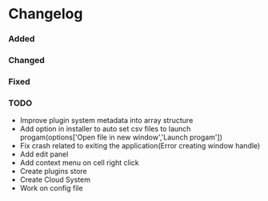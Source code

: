 # Changelog

### Added


### Changed


### Fixed


### TODO
- Improve plugin system metadata into array structure
- Add option in installer to auto set csv files to launch progam(options['Open file in new window','Launch progam'])
- Fix crash related to exiting the application(Error creating window handle)
- Add edit panel
- Add context menu on cell right click
- Create plugins store
- Create Cloud System
- Work on config file